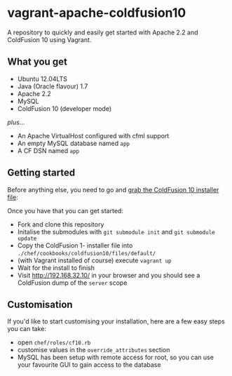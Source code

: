 vagrant-apache-coldfusion10
===========================

A repository to quickly and easily get started with Apache 2.2 and ColdFusion 10 using Vagrant.

What you get
------------

- Ubuntu 12.04LTS
- Java (Oracle flavour) 1.7
- Apache 2.2
- MySQL
- ColdFusion 10 (developer mode)

*plus...*

- An Apache VirtualHost configured with cfml support
- An empty MySQL database named `app`
- A CF DSN named `app`

Getting started
---------------

Before anything else, you need to go and [grab the ColdFusion 10 installer file](https://e05ac1a30afa93e642cc134035af0ab2babf7ac5.googledrive.com/host/0B-P1-Q_5RyjoMHZ2ZEtieXZjZG8/AdobeColdFusion/10.0.0/ColdFusion_10_WWEJ_linux64.bin):

Once you have that you can get started:

- Fork and clone this repository
- Initalise the submodules with `git submodule init` and `git submodule update`
- Copy the ColdFusion 1- installer file into `./chef/cookbooks/coldfusion10/files/default/`
- (with Vagrant installed of course) execute `vagrant up`
- Wait for the install to finish
- Visit http://192.168.32.10/ in your browser and you should see a ColdFusion dump of the `server` scope

Customisation
-------------

If you'd like to start customising your installation, here are a few easy steps you can take:

- open `chef/roles/cf10.rb`
- customise values in the `override_attributes` section
- MySQL has been setup with remote access for root, so you can use your favourite GUI to gain access to the database

